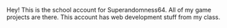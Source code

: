 Hey!
This is the school account for Superandomness64.
All of my game projects are there.
This account has web development stuff from my class.
<!---
snodgmar000/snodgmar000 is a ✨ special ✨ repository because its `README.md` (this file) appears on your GitHub profile.
You can click the Preview link to take a look at your changes.
--->
